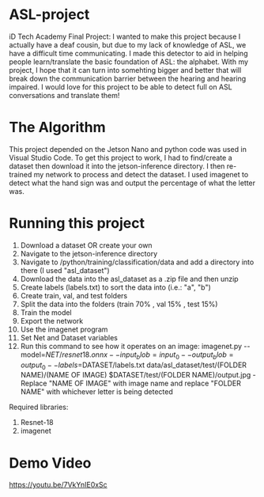# ASL-project
iD Tech Academy Final Project:  I wanted to make this project because I actually have a deaf cousin, but due to my lack of knowledge of ASL, we have a difficult time communicating. I made this detector to aid in helping people learn/translate the basic foundation of ASL: the alphabet. With my project, I hope that it can turn into somehting bigger and better that will break down the communication barrier between the hearing and hearing impaired. I would love for this project to be able to detect full on ASL conversations and translate them!

# The Algorithm 
This project depended on the Jetson Nano and python code was used in Visual Studio Code. To get this project to work, I had to find/create a dataset then download it into the jetson-inference directory. I then re-trained my network to process and detect the dataset. I used imagenet to detect what the hand sign was and output the percentage of what the letter was.

# Running this project
1. Download a dataset OR create your own
2. Navigate to the jetson-inference directory
3. Navigate to /python/training/classification/data and add a directory into there (I used "asl_dataset")
4. Download the data into the asl_dataset as a .zip file and then unzip
5. Create labels (labels.txt) to sort the data into (i.e.: "a", "b")
6. Create train, val, and test folders
7. Split the data into the folders (train 70% , val 15% , test 15%)
8. Train the model
9. Export the network
10. Use the imagenet program
11. Set Net and Dataset variables
12. Run this command to see how it operates on an image: imagenet.py --model=$NET/resnet18.onnx --input_blob=input_0 --output_blob=output_0 --labels=$DATASET/labels.txt data/asl_dataset/test/(FOLDER NAME)/(NAME OF IMAGE) $DATASET/test/(FOLDER NAME)/output.jpg - Replace "NAME OF IMAGE" with image name and replace "FOLDER NAME" with whichever letter is being detected

Required libraries:
1. Resnet-18
2. imagenet

# Demo Video
https://youtu.be/7VkYnIE0xSc
